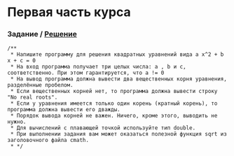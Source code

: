 # Первая часть курса

### Задание / [Решение](https://github.com/i-redbyte/ndk-example/blob/8ba26d27e2294bbb9050d61dc03efa74ed5dfc6d/app/src/main/jni/stepik/stepik_part1.cpp)
```
/**
 * Напишите программу для решения квадратных уравнений вида a x^2 + b x + c = 0
 * На вход программа получает три целых числа: a , b и c, соответственно. При этом гарантируется, что a != 0
 * На вывод программа должна вывести два вещественных корня уравнения, разделённые пробелом.
 * Если вещественных корней нет, то программа должна вывести строку "No real roots".
 * Если у уравнения имеется только один корень (кратный корень), то программа должна вывести его дважды.
 * Порядок вывода корней не важен. Ничего, кроме этого, выводить не нужно.
 * Для вычислений с плавающей точкой используйте тип double.
 * При выполнении задания вам может оказаться полезной функция sqrt из заголовочного файла cmath.
 * */
```
